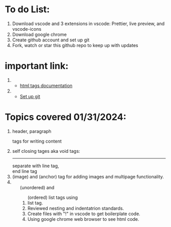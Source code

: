 # To do List:

1. Download vscode and 3 extensions in vscode: Prettier, live preview, and vscode-icons
2. Download google chrome
3. Create github account and set up git
4. Fork, watch or star this github repo to keep up with updates

# important link:

1. * [html tags documentation](https://developer.mozilla.org/en-US/docs/Web/HTML/Element)
2. * [Set up git](https://docs.github.com/en/get-started/getting-started-with-git/set-up-git)

# Topics covered 01/31/2024:

1. header<h1-h6>, paragraph<p> tags for writing content
2. self closing tages aka void tags: <hr> separate with line tag, <br> end line tag
3. <img>(image) and <a>(anchor) tag for adding images and multipage functionality.
4. <ul>(unordered) and <ol> (ordered) list tags using <li> list tag.
5. Reviewed nesting and indentatrion standards.
6. Create files with "!" in vscode to get boilerplate code. 
7. Using google chrome web browser to see html code.   
 

